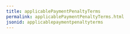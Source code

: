 ```yaml
---
title: applicablePaymentPenaltyTerms
permalink: applicablePaymentPenaltyTerms.html
jsonid: applicablepaymentpenaltyterms
---
```

